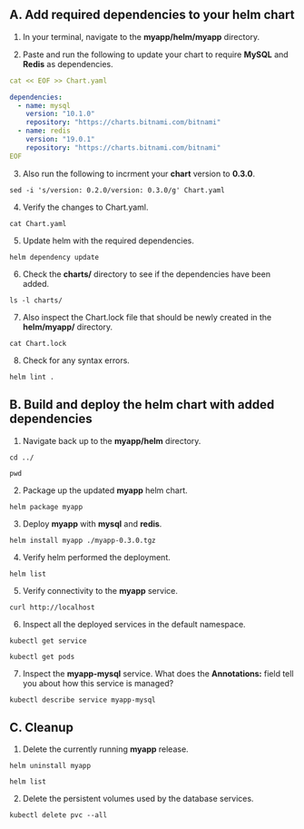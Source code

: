 ## A. Add required dependencies to your helm chart

1. In your terminal, navigate to the **myapp/helm/myapp** directory.

2. Paste and run the following to update your chart to require **MySQL** and **Redis** as dependencies.

```yaml
cat << EOF >> Chart.yaml 

dependencies:
  - name: mysql
    version: "10.1.0"
    repository: "https://charts.bitnami.com/bitnami"
  - name: redis
    version: "19.0.1"
    repository: "https://charts.bitnami.com/bitnami"
EOF
```

3. Also run the following to incrment your **chart** version to **0.3.0**.

```
sed -i 's/version: 0.2.0/version: 0.3.0/g' Chart.yaml
```

4. Verify the changes to Chart.yaml.

```
cat Chart.yaml
```

5. Update helm with the required dependencies.

```
helm dependency update
```

6. Check the **charts/** directory to see if the dependencies have been added.

```
ls -l charts/
```

7. Also inspect the Chart.lock file that should be newly created in the **helm/myapp/** directory.

```
cat Chart.lock
```

8. Check for any syntax errors.

```
helm lint .
```

## B. Build and deploy the helm chart with added dependencies

1. Navigate back up to the **myapp/helm** directory.

```
cd ../
```
```
pwd
```

2. Package up the updated **myapp** helm chart.

```
helm package myapp
```

3. Deploy **myapp** with **mysql** and **redis**.

```
helm install myapp ./myapp-0.3.0.tgz
```

4. Verify helm performed the deployment.

```
helm list
```

5. Verify connectivity to the **myapp** service.

```
curl http://localhost
```

6. Inspect all the deployed services in the default namespace.

```
kubectl get service
```
```
kubectl get pods
```

7. Inspect the **myapp-mysql** service. What does the **Annotations:** field tell you about how this service is managed?

```
kubectl describe service myapp-mysql
```

## C. Cleanup
1. Delete the currently running **myapp** release.

```
helm uninstall myapp
```
```
helm list
```

2. Delete the persistent volumes used by the database services.

```
kubectl delete pvc --all
```

